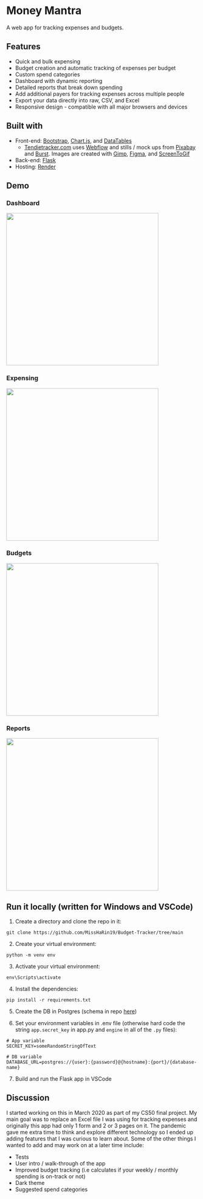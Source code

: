 # Money Mantra
A web app for tracking expenses and budgets.

## Features
  * Quick and bulk expensing
  * Budget creation and automatic tracking of expenses per budget
  * Custom spend categories
  * Dashboard with dynamic reporting
  * Detailed reports that break down spending
  * Add additional payers for tracking expenses across multiple people
  * Export your data directly into raw, CSV, and Excel
  * Responsive design - compatible with all major browsers and devices

## Built with
  * Front-end: [Bootstrap](https://getbootstrap.com/), [Chart.js](https://www.chartjs.org/), and [DataTables](https://datatables.net/)
    * [Tendietracker.com](https://www.tendietracker.com) uses [Webflow](https://www.webflow.com) and stills / mock ups from [Pixabay](https://pixabay.com) and [Burst](https://burst.shopify.com). Images are created with [Gimp](https://www.gimp.org/), [Figma](https://www.figma.com), and [ScreenToGif](https://www.screentogif.com/)
  * Back-end: [Flask](https://flask.palletsprojects.com)
  * Hosting: [Render](https://money-mantra.onrender.com)

## Demo
### Dashboard
<img src="https://raw.githubusercontent.com/eddyharrington/Tendie-Tracker/master/docs/dashboard.gif" height="400">

### Expensing
<img src="https://raw.githubusercontent.com/eddyharrington/Tendie-Tracker/master/docs/expensing.gif" height="400">

### Budgets
<img src="https://raw.githubusercontent.com/eddyharrington/Tendie-Tracker/master/docs/budgets.gif" height="400">

### Reports
<img src="https://raw.githubusercontent.com/eddyharrington/Tendie-Tracker/master/docs/reports.gif" height="400">

## Run it locally (written for Windows and VSCode)
1) Create a directory and clone the repo in it:
```
git clone https://github.com/MissHaRin19/Budget-Tracker/tree/main
```
2) Create your virtual environment:
```
python -m venv env
```
3) Activate your virtual environment:
```
env\Scripts\activate
```
4) Install the dependencies:
```
pip install -r requirements.txt
```
5) Create the DB in Postgres (schema in repo [here](./dbCreateStatements-Postgres.txt))

6) Set your environment variables in .env file (otherwise hard code the string ```app.secret_key``` in app.py and ```engine``` in all of the ```.py``` files):
```
# App variable
SECRET_KEY=someRandomStringOfText

# DB variable
DATABASE_URL=postgres://{user}:{password}@{hostname}:{port}/{database-name}
```
7) Build and run the Flask app in VSCode

## Discussion
I started working on this in March 2020 as part of my CS50 final project. My main goal was to replace an Excel file I was using for tracking expenses and originally this app had only 1 form and 2 or 3 pages on it. The pandemic gave me extra time to think and explore different technology so I ended up adding features that I was curious to learn about. Some of the other things I wanted to add and may work on at a later time include:
  * Tests
  * User intro / walk-through of the app
  * Improved budget tracking (i.e calculates if your weekly / monthly spending is on-track or not)
  * Dark theme
  * Suggested spend categories
